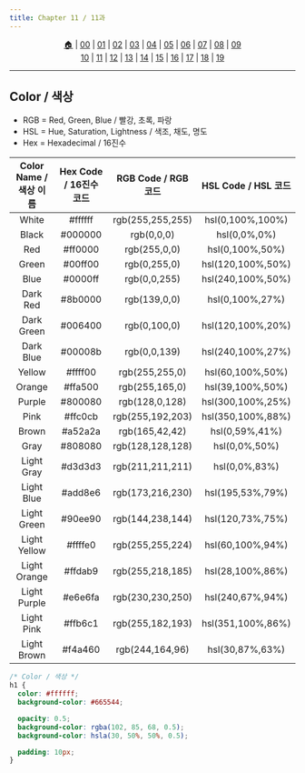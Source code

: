 ```yaml
---
title: Chapter 11 / 11과
---
```


<p id="menu" align="center">
  <a href="https://ut-aaronkr.github.io/python-crash-course" title="Home">🏠</a> |
  <a href="00.html" title="Introduction / 소개">00</a> |
  <a href="01.html" title="Structure / 구조">01</a> |
  <a href="02.html" title="Text / 텍스트">02</a> |
  <a href="03.html" title="Lists / 리스트">03</a> |
  <a href="04.html" title="Links / 링크">04</a> |
  <a href="05.html" title="Images / 이미지">05</a> |
  <a href="06.html" title="Tables / 테이블">06</a> |
  <a href="07.html" title="Forms / 폼">07</a> |
  <a href="08.html" title="Extra Markup / 추가 마크업">08</a> |
  <a href="09.html" title="Flash, Video, Audio / 플래시, 비디오, 오디오">09</a>
  <br>
  <a href="10.html" title="CSS Introduction / CSS 소개">10</a> |
  <a href="11.html" title="Color / 색상">11</a> |
  <a href="12.html" title="Text / 텍스트">12</a> |
  <a href="13.html" title="Box Model / 박스 모델">13</a> |
  <a href="14.html" title="Lists, Tables, Forms / 리스트, 테이블, 폼">14</a> |
  <a href="15.html" title="Layout / 레이아웃">15</a> |
  <a href="16.html" title="Images / 이미지">16</a> |
  <a href="17.html" title="HTML5 Layout / HTML5 레이아웃">17</a> |
  <a href="18.html" title="Process & Design / 프로세스 & 디자인">18</a> |
  <a href="19.html" title="Practical Info / 실용적인 정보">19</a>
</p>

---

## Color / 색상

- RGB = Red, Green, Blue / 빨강, 초록, 파랑
- HSL = Hue, Saturation, Lightness / 색조, 채도, 명도
- Hex = Hexadecimal / 16진수

| Color Name / 색상 이름 | Hex Code / 16진수 코드 | RGB Code / RGB 코드 | HSL Code / HSL 코드 |
| :--------------------: | :--------------------: | :-----------------: | :-----------------: |
|         White          |        #ffffff         |  rgb(255,255,255)   |  hsl(0,100%,100%)   |
|         Black          |        #000000         |     rgb(0,0,0)      |    hsl(0,0%,0%)     |
|          Red           |        #ff0000         |    rgb(255,0,0)     |   hsl(0,100%,50%)   |
|         Green          |        #00ff00         |    rgb(0,255,0)     |  hsl(120,100%,50%)  |
|          Blue          |        #0000ff         |    rgb(0,0,255)     |  hsl(240,100%,50%)  |
|        Dark Red        |        #8b0000         |    rgb(139,0,0)     |   hsl(0,100%,27%)   |
|       Dark Green       |        #006400         |    rgb(0,100,0)     |  hsl(120,100%,20%)  |
|       Dark Blue        |        #00008b         |    rgb(0,0,139)     |  hsl(240,100%,27%)  |
|         Yellow         |        #ffff00         |   rgb(255,255,0)    |  hsl(60,100%,50%)   |
|         Orange         |        #ffa500         |   rgb(255,165,0)    |  hsl(39,100%,50%)   |
|         Purple         |        #800080         |   rgb(128,0,128)    |  hsl(300,100%,25%)  |
|          Pink          |        #ffc0cb         |  rgb(255,192,203)   |  hsl(350,100%,88%)  |
|         Brown          |        #a52a2a         |   rgb(165,42,42)    |   hsl(0,59%,41%)    |
|          Gray          |        #808080         |  rgb(128,128,128)   |    hsl(0,0%,50%)    |
|       Light Gray       |        #d3d3d3         |  rgb(211,211,211)   |    hsl(0,0%,83%)    |
|       Light Blue       |        #add8e6         |  rgb(173,216,230)   |  hsl(195,53%,79%)   |
|      Light Green       |        #90ee90         |  rgb(144,238,144)   |  hsl(120,73%,75%)   |
|      Light Yellow      |        #ffffe0         |  rgb(255,255,224)   |  hsl(60,100%,94%)   |
|      Light Orange      |        #ffdab9         |  rgb(255,218,185)   |  hsl(28,100%,86%)   |
|      Light Purple      |        #e6e6fa         |  rgb(230,230,250)   |  hsl(240,67%,94%)   |
|       Light Pink       |        #ffb6c1         |  rgb(255,182,193)   |  hsl(351,100%,86%)  |
|      Light Brown       |        #f4a460         |   rgb(244,164,96)   |   hsl(30,87%,63%)   |

```css
/* Color / 색상 */
h1 {
  color: #ffffff;
  background-color: #665544;

  opacity: 0.5;
  background-color: rgba(102, 85, 68, 0.5);
  background-color: hsla(30, 50%, 50%, 0.5);

  padding: 10px;
}
```
